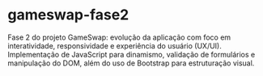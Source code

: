 # gameswap-fase2
Fase 2 do projeto GameSwap: evolução da aplicação com foco em interatividade, responsividade e experiência do usuário (UX/UI). Implementação de JavaScript para dinamismo, validação de formulários e manipulação do DOM, além do uso de Bootstrap para estruturação visual.
